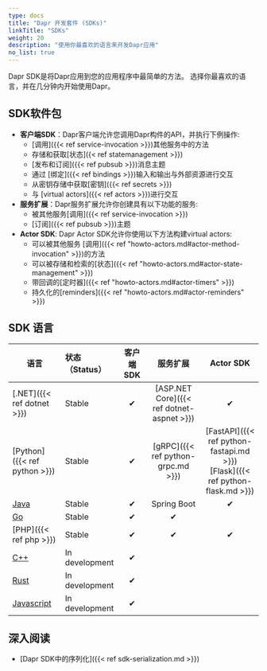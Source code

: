 ```yaml
---
type: docs
title: "Dapr 开发套件 (SDKs)"
linkTitle: "SDKs"
weight: 20
description: "使用你最喜欢的语言来开发Dapr应用"
no_list: true
---
```


Dapr SDK是将Dapr应用到您的应用程序中最简单的方法。 选择你最喜欢的语言，并在几分钟内开始使用Dapr。

## SDK软件包

- **客户端SDK**：Dapr客户端允许您调用Dapr构件的API，并执行下例操作:
   - [调用]({{< ref service-invocation >}})其他服务中的方法
   - 存储和获取[状态]({< ref statemanagement >}})
   - [发布和订阅]({{< ref pubsub >}})消息主题
   - 通过 [绑定]({{< ref bindings >}})输入和输出与外部资源进行交互
   - 从密钥存储中获取[密钥]({{< ref secrets >}})
   - 与 [virtual actors]({{< ref actors >}})进行交互
- **服务扩展**：Dapr服务扩展允许你创建具有以下功能的服务:
   - 被其他服务[调用]({{< ref service-invocation >}})
   - [订阅]({{< ref pubsub >}})主题
- **Actor SDK**: Dapr Actor SDK允许你使用以下方法构建virtual actors:
   - 可以被其他服务 [调用]({{< ref "howto-actors.md#actor-method-invocation" >}})的方法
   - 可以被存储和检索的[状态]({{< ref "howto-actors.md#actor-state-management" >}})
   - 带回调的[定时器]({{< ref "howto-actors.md#actor-timers" >}})
   - 持久化的[reminders]({{< ref "howto-actors.md#actor-reminders" >}})

## SDK 语言

| 语言                                           | 状态 （Status）    | 客户端 SDK |                   服务扩展                    |                                        Actor SDK                                         |
| -------------------------------------------- |:-------------- |:-------:|:-----------------------------------------:|:----------------------------------------------------------------------------------------:|
| [.NET]({{< ref dotnet >}})                   | Stable         |    ✔    | [ASP.NET Core]({{< ref dotnet-aspnet >}}) |                                            ✔                                             |
| [Python]({{< ref python >}})                 | Stable         |    ✔    |    [gRPC]({{< ref python-grpc.md >}})     | [FastAPI]({{< ref python-fastapi.md >}})<br />[Flask]({{< ref python-flask.md >}}) |
| [Java](https://github.com/dapr/java-sdk)     | Stable         |    ✔    |                Spring Boot                |                                            ✔                                             |
| [Go](https://github.com/dapr/go-sdk)         | Stable         |    ✔    |                     ✔                     |                                                                                          |
| [PHP]({{< ref php >}})                       | Stable         |    ✔    |                     ✔                     |                                            ✔                                             |
| [C++](https://github.com/dapr/cpp-sdk)       | In development |    ✔    |                                           |                                                                                          |
| [Rust](https://github.com/dapr/rust-sdk)     | In development |    ✔    |                                           |                                                                                          |
| [Javascript](https://github.com/dapr/js-sdk) | In development |    ✔    |                                           |                                                                                          |

## 深入阅读

- [Dapr SDK中的序列化]({{< ref sdk-serialization.md >}})
